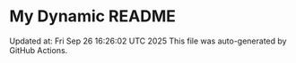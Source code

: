 # My Dynamic README
Updated at: Fri Sep 26 16:26:02 UTC 2025
This file was auto-generated by GitHub Actions.
